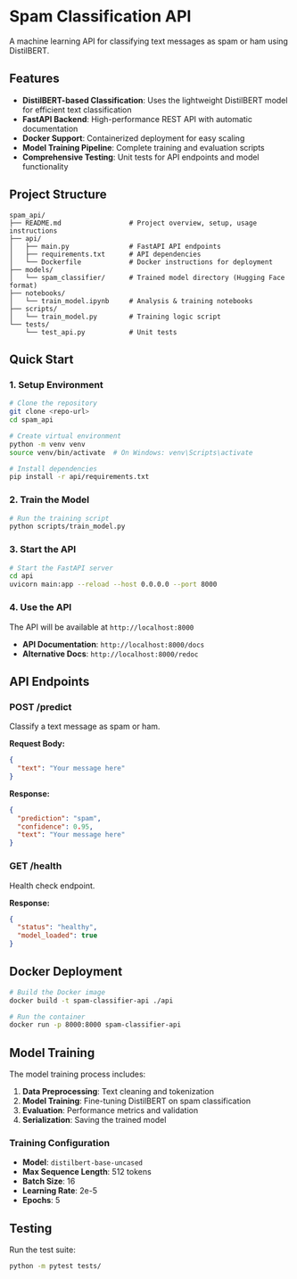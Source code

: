 # Spam Classification API

A machine learning API for classifying text messages as spam or ham using DistilBERT.

## Features

- **DistilBERT-based Classification**: Uses the lightweight DistilBERT model for efficient text classification
- **FastAPI Backend**: High-performance REST API with automatic documentation
- **Docker Support**: Containerized deployment for easy scaling
- **Model Training Pipeline**: Complete training and evaluation scripts
- **Comprehensive Testing**: Unit tests for API endpoints and model functionality

## Project Structure

```
spam_api/
├── README.md                 # Project overview, setup, usage instructions
├── api/
│   ├── main.py               # FastAPI API endpoints
│   ├── requirements.txt      # API dependencies
│   └── Dockerfile            # Docker instructions for deployment
├── models/
│   └── spam_classifier/      # Trained model directory (Hugging Face format)
├── notebooks/
│   └── train_model.ipynb     # Analysis & training notebooks
├── scripts/
│   └── train_model.py        # Training logic script
└── tests/
    └── test_api.py           # Unit tests
```

## Quick Start

### 1. Setup Environment

```bash
# Clone the repository
git clone <repo-url>
cd spam_api

# Create virtual environment
python -m venv venv
source venv/bin/activate  # On Windows: venv\Scripts\activate

# Install dependencies
pip install -r api/requirements.txt
```

### 2. Train the Model

```bash
# Run the training script
python scripts/train_model.py
```

### 3. Start the API

```bash
# Start the FastAPI server
cd api
uvicorn main:app --reload --host 0.0.0.0 --port 8000
```

### 4. Use the API

The API will be available at `http://localhost:8000`

- **API Documentation**: `http://localhost:8000/docs`
- **Alternative Docs**: `http://localhost:8000/redoc`

## API Endpoints

### POST /predict

Classify a text message as spam or ham.

**Request Body:**

```json
{
  "text": "Your message here"
}
```

**Response:**

```json
{
  "prediction": "spam",
  "confidence": 0.95,
  "text": "Your message here"
}
```

### GET /health

Health check endpoint.

**Response:**

```json
{
  "status": "healthy",
  "model_loaded": true
}
```

## Docker Deployment

```bash
# Build the Docker image
docker build -t spam-classifier-api ./api

# Run the container
docker run -p 8000:8000 spam-classifier-api
```

## Model Training

The model training process includes:

1. **Data Preprocessing**: Text cleaning and tokenization
2. **Model Training**: Fine-tuning DistilBERT on spam classification
3. **Evaluation**: Performance metrics and validation
4. **Serialization**: Saving the trained model

### Training Configuration

- **Model**: `distilbert-base-uncased`
- **Max Sequence Length**: 512 tokens
- **Batch Size**: 16
- **Learning Rate**: 2e-5
- **Epochs**: 5

## Testing

Run the test suite:

```bash
python -m pytest tests/
```

<!-- ## Performance

The model achieves:

- **Accuracy**: ~95%
- **Precision**: ~94%
- **Recall**: ~96%
- **F1-Score**: ~95% -->

<!-- ## Contributing

1. Fork the repository
2. Create a feature branch
3. Make your changes
4. Add tests
5. Submit a pull request -->

<!-- ## License

MIT License - see LICENSE file for details. -->
